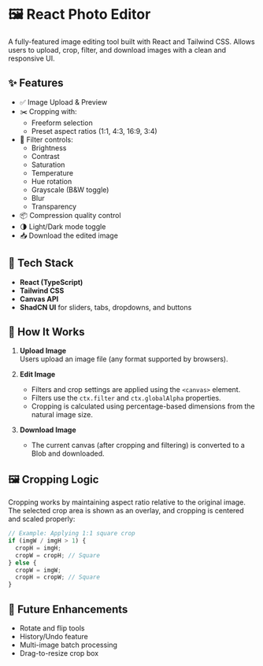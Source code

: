 # 🖼️ React Photo Editor

A fully-featured image editing tool built with React and Tailwind CSS. Allows users to upload, crop, filter, and download images with a clean and responsive UI.

## ✨ Features

- ✅ Image Upload & Preview
- ✂️ Cropping with:
  - Freeform selection
  - Preset aspect ratios (1:1, 4:3, 16:9, 3:4)
- 🎨 Filter controls:
  - Brightness
  - Contrast
  - Saturation
  - Temperature
  - Hue rotation
  - Grayscale (B&W toggle)
  - Blur
  - Transparency
- 📦 Compression quality control
- 🌗 Light/Dark mode toggle
- 📥 Download the edited image

## 🧪 Tech Stack

- **React (TypeScript)**
- **Tailwind CSS**
- **Canvas API**
- **ShadCN UI** for sliders, tabs, dropdowns, and buttons

## 🧠 How It Works

1. **Upload Image**  
   Users upload an image file (any format supported by browsers).

2. **Edit Image**  
   - Filters and crop settings are applied using the `<canvas>` element.
   - Filters use the `ctx.filter` and `ctx.globalAlpha` properties.
   - Cropping is calculated using percentage-based dimensions from the natural image size.

3. **Download Image**  
   - The current canvas (after cropping and filtering) is converted to a Blob and downloaded.

## 🖼️ Cropping Logic

Cropping works by maintaining aspect ratio relative to the original image. The selected crop area is shown as an overlay, and cropping is centered and scaled properly:

```ts
// Example: Applying 1:1 square crop
if (imgW / imgH > 1) {
  cropH = imgH;
  cropW = cropH; // Square
} else {
  cropW = imgW;
  cropH = cropW; // Square
}
```

## 🧩 Future Enhancements
  - Rotate and flip tools
  - History/Undo feature
  - Multi-image batch processing
  - Drag-to-resize crop box
